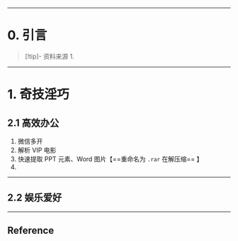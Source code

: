 ```table-of-contents
```
---
# 0. 引言
> [!tip]- 资料来源
> 1. 

----
# 1. 奇技淫巧 
## 2.1 高效办公 
1. 微信多开 
2. 解析 VIP 电影 
3. 快速提取 PPT 元素、Word 图片【==重命名为 `.rar` 在解压缩== 】
4. 

---
## 2.2 娱乐爱好 






---
## Reference 



